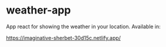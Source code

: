 # weather-app
App react for showing the weather in your location. Available in:

https://imaginative-sherbet-30d15c.netlify.app/
